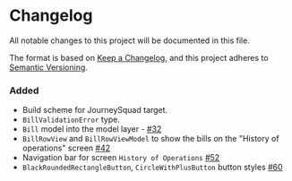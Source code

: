 # Changelog

All notable changes to this project will be documented in this file.

The format is based on [Keep a Changelog](https://keepachangelog.com/en/1.0.0/),
and this project adheres to [Semantic Versioning](https://semver.org/spec/v2.0.0.html).

### Added 

- Build scheme for JourneySquad target.
- `BillValidationError` type.
- `Bill` model into the model layer - [#32](https://github.com/ios-course/link-team-project/pull/32)
- `BillRowView` and `BillRowViewModel` to show the bills on the "History of operations" screen [#42](https://github.com/ios-course/link-team-project/issues/42)
- Navigation bar for screen `History of Operations` [#52](https://github.com/ios-course/link-team-project/pull/52)
- `BlackRoundedRectangleButton`, `CircleWithPlusButton` button styles [#60](https://github.com/ios-course/link-team-project/pull/60)
